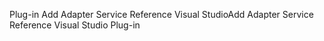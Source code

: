 <span data-ttu-id="c1a79-101">Plug-in Add Adapter Service Reference Visual Studio</span><span class="sxs-lookup"><span data-stu-id="c1a79-101">Add Adapter Service Reference Visual Studio Plug-in</span></span>
